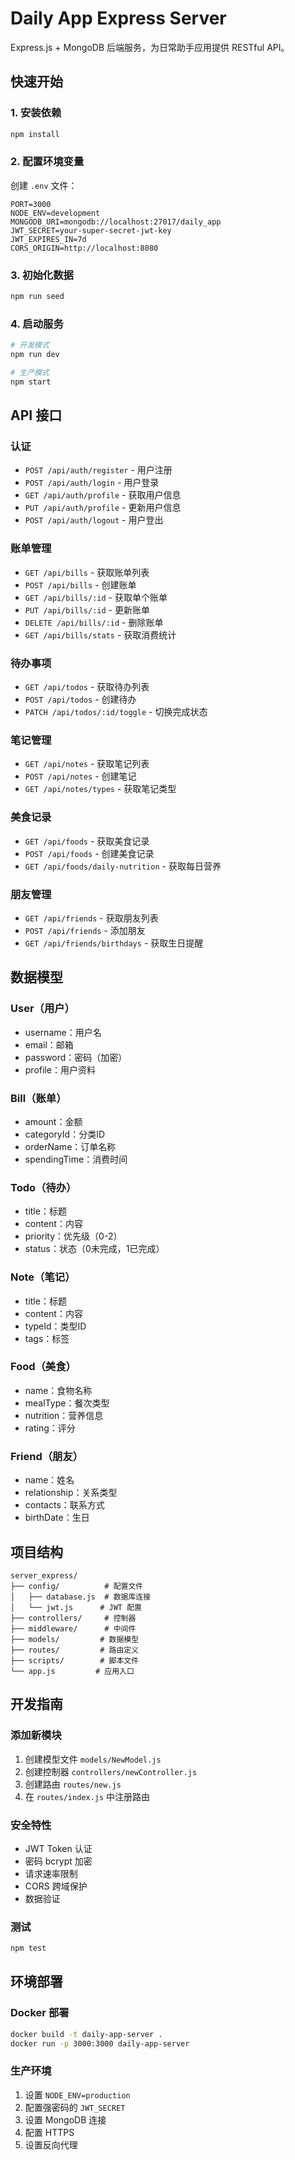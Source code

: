 # Daily App Express Server

Express.js + MongoDB 后端服务，为日常助手应用提供 RESTful API。

## 快速开始

### 1. 安装依赖
```bash
npm install
```

### 2. 配置环境变量
创建 `.env` 文件：
```env
PORT=3000
NODE_ENV=development
MONGODB_URI=mongodb://localhost:27017/daily_app
JWT_SECRET=your-super-secret-jwt-key
JWT_EXPIRES_IN=7d
CORS_ORIGIN=http://localhost:8080
```

### 3. 初始化数据
```bash
npm run seed
```

### 4. 启动服务
```bash
# 开发模式
npm run dev

# 生产模式
npm start
```

## API 接口

### 认证
- `POST /api/auth/register` - 用户注册
- `POST /api/auth/login` - 用户登录
- `GET /api/auth/profile` - 获取用户信息
- `PUT /api/auth/profile` - 更新用户信息
- `POST /api/auth/logout` - 用户登出

### 账单管理
- `GET /api/bills` - 获取账单列表
- `POST /api/bills` - 创建账单
- `GET /api/bills/:id` - 获取单个账单
- `PUT /api/bills/:id` - 更新账单
- `DELETE /api/bills/:id` - 删除账单
- `GET /api/bills/stats` - 获取消费统计

### 待办事项
- `GET /api/todos` - 获取待办列表
- `POST /api/todos` - 创建待办
- `PATCH /api/todos/:id/toggle` - 切换完成状态

### 笔记管理
- `GET /api/notes` - 获取笔记列表
- `POST /api/notes` - 创建笔记
- `GET /api/notes/types` - 获取笔记类型

### 美食记录
- `GET /api/foods` - 获取美食记录
- `POST /api/foods` - 创建美食记录
- `GET /api/foods/daily-nutrition` - 获取每日营养

### 朋友管理
- `GET /api/friends` - 获取朋友列表
- `POST /api/friends` - 添加朋友
- `GET /api/friends/birthdays` - 获取生日提醒

## 数据模型

### User（用户）
- username：用户名
- email：邮箱
- password：密码（加密）
- profile：用户资料

### Bill（账单）
- amount：金额
- categoryId：分类ID
- orderName：订单名称
- spendingTime：消费时间

### Todo（待办）
- title：标题
- content：内容
- priority：优先级（0-2）
- status：状态（0未完成，1已完成）

### Note（笔记）
- title：标题
- content：内容
- typeId：类型ID
- tags：标签

### Food（美食）
- name：食物名称
- mealType：餐次类型
- nutrition：营养信息
- rating：评分

### Friend（朋友）
- name：姓名
- relationship：关系类型
- contacts：联系方式
- birthDate：生日

## 项目结构

```
server_express/
├── config/          # 配置文件
│   ├── database.js  # 数据库连接
│   └── jwt.js      # JWT 配置
├── controllers/     # 控制器
├── middleware/      # 中间件
├── models/         # 数据模型
├── routes/         # 路由定义
├── scripts/        # 脚本文件
└── app.js         # 应用入口
```

## 开发指南

### 添加新模块

1. 创建模型文件 `models/NewModel.js`
2. 创建控制器 `controllers/newController.js`
3. 创建路由 `routes/new.js`
4. 在 `routes/index.js` 中注册路由

### 安全特性

- JWT Token 认证
- 密码 bcrypt 加密
- 请求速率限制
- CORS 跨域保护
- 数据验证

### 测试

```bash
npm test
```

## 环境部署

### Docker 部署

```bash
docker build -t daily-app-server .
docker run -p 3000:3000 daily-app-server
```

### 生产环境

1. 设置 `NODE_ENV=production`
2. 配置强密码的 `JWT_SECRET`
3. 设置 MongoDB 连接
4. 配置 HTTPS
5. 设置反向代理
